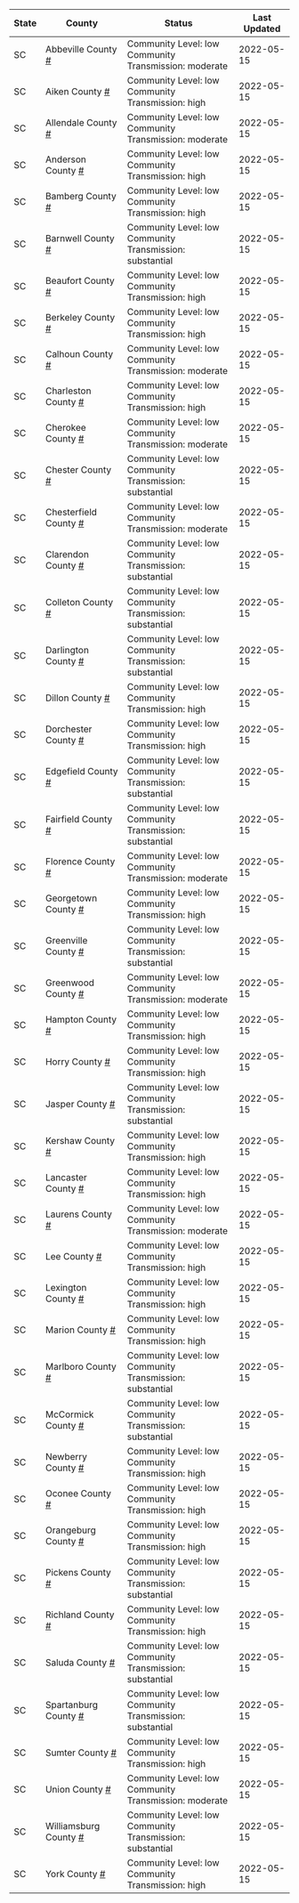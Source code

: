 State | County | Status | Last Updated
--- | --- | --- | --- 
SC | Abbeville County <a href="#abbeville_county">#</a> | <a name="abbeville_county"></a>Community Level: low<br/>Community Transmission: moderate | 2022-05-15
SC | Aiken County <a href="#aiken_county">#</a> | <a name="aiken_county"></a>Community Level: low<br/>Community Transmission: high | 2022-05-15
SC | Allendale County <a href="#allendale_county">#</a> | <a name="allendale_county"></a>Community Level: low<br/>Community Transmission: moderate | 2022-05-15
SC | Anderson County <a href="#anderson_county">#</a> | <a name="anderson_county"></a>Community Level: low<br/>Community Transmission: high | 2022-05-15
SC | Bamberg County <a href="#bamberg_county">#</a> | <a name="bamberg_county"></a>Community Level: low<br/>Community Transmission: high | 2022-05-15
SC | Barnwell County <a href="#barnwell_county">#</a> | <a name="barnwell_county"></a>Community Level: low<br/>Community Transmission: substantial | 2022-05-15
SC | Beaufort County <a href="#beaufort_county">#</a> | <a name="beaufort_county"></a>Community Level: low<br/>Community Transmission: high | 2022-05-15
SC | Berkeley County <a href="#berkeley_county">#</a> | <a name="berkeley_county"></a>Community Level: low<br/>Community Transmission: high | 2022-05-15
SC | Calhoun County <a href="#calhoun_county">#</a> | <a name="calhoun_county"></a>Community Level: low<br/>Community Transmission: moderate | 2022-05-15
SC | Charleston County <a href="#charleston_county">#</a> | <a name="charleston_county"></a>Community Level: low<br/>Community Transmission: high | 2022-05-15
SC | Cherokee County <a href="#cherokee_county">#</a> | <a name="cherokee_county"></a>Community Level: low<br/>Community Transmission: moderate | 2022-05-15
SC | Chester County <a href="#chester_county">#</a> | <a name="chester_county"></a>Community Level: low<br/>Community Transmission: substantial | 2022-05-15
SC | Chesterfield County <a href="#chesterfield_county">#</a> | <a name="chesterfield_county"></a>Community Level: low<br/>Community Transmission: moderate | 2022-05-15
SC | Clarendon County <a href="#clarendon_county">#</a> | <a name="clarendon_county"></a>Community Level: low<br/>Community Transmission: substantial | 2022-05-15
SC | Colleton County <a href="#colleton_county">#</a> | <a name="colleton_county"></a>Community Level: low<br/>Community Transmission: substantial | 2022-05-15
SC | Darlington County <a href="#darlington_county">#</a> | <a name="darlington_county"></a>Community Level: low<br/>Community Transmission: substantial | 2022-05-15
SC | Dillon County <a href="#dillon_county">#</a> | <a name="dillon_county"></a>Community Level: low<br/>Community Transmission: high | 2022-05-15
SC | Dorchester County <a href="#dorchester_county">#</a> | <a name="dorchester_county"></a>Community Level: low<br/>Community Transmission: high | 2022-05-15
SC | Edgefield County <a href="#edgefield_county">#</a> | <a name="edgefield_county"></a>Community Level: low<br/>Community Transmission: substantial | 2022-05-15
SC | Fairfield County <a href="#fairfield_county">#</a> | <a name="fairfield_county"></a>Community Level: low<br/>Community Transmission: substantial | 2022-05-15
SC | Florence County <a href="#florence_county">#</a> | <a name="florence_county"></a>Community Level: low<br/>Community Transmission: moderate | 2022-05-15
SC | Georgetown County <a href="#georgetown_county">#</a> | <a name="georgetown_county"></a>Community Level: low<br/>Community Transmission: high | 2022-05-15
SC | Greenville County <a href="#greenville_county">#</a> | <a name="greenville_county"></a>Community Level: low<br/>Community Transmission: substantial | 2022-05-15
SC | Greenwood County <a href="#greenwood_county">#</a> | <a name="greenwood_county"></a>Community Level: low<br/>Community Transmission: moderate | 2022-05-15
SC | Hampton County <a href="#hampton_county">#</a> | <a name="hampton_county"></a>Community Level: low<br/>Community Transmission: high | 2022-05-15
SC | Horry County <a href="#horry_county">#</a> | <a name="horry_county"></a>Community Level: low<br/>Community Transmission: high | 2022-05-15
SC | Jasper County <a href="#jasper_county">#</a> | <a name="jasper_county"></a>Community Level: low<br/>Community Transmission: substantial | 2022-05-15
SC | Kershaw County <a href="#kershaw_county">#</a> | <a name="kershaw_county"></a>Community Level: low<br/>Community Transmission: high | 2022-05-15
SC | Lancaster County <a href="#lancaster_county">#</a> | <a name="lancaster_county"></a>Community Level: low<br/>Community Transmission: high | 2022-05-15
SC | Laurens County <a href="#laurens_county">#</a> | <a name="laurens_county"></a>Community Level: low<br/>Community Transmission: moderate | 2022-05-15
SC | Lee County <a href="#lee_county">#</a> | <a name="lee_county"></a>Community Level: low<br/>Community Transmission: high | 2022-05-15
SC | Lexington County <a href="#lexington_county">#</a> | <a name="lexington_county"></a>Community Level: low<br/>Community Transmission: high | 2022-05-15
SC | Marion County <a href="#marion_county">#</a> | <a name="marion_county"></a>Community Level: low<br/>Community Transmission: high | 2022-05-15
SC | Marlboro County <a href="#marlboro_county">#</a> | <a name="marlboro_county"></a>Community Level: low<br/>Community Transmission: substantial | 2022-05-15
SC | McCormick County <a href="#mccormick_county">#</a> | <a name="mccormick_county"></a>Community Level: low<br/>Community Transmission: substantial | 2022-05-15
SC | Newberry County <a href="#newberry_county">#</a> | <a name="newberry_county"></a>Community Level: low<br/>Community Transmission: high | 2022-05-15
SC | Oconee County <a href="#oconee_county">#</a> | <a name="oconee_county"></a>Community Level: low<br/>Community Transmission: high | 2022-05-15
SC | Orangeburg County <a href="#orangeburg_county">#</a> | <a name="orangeburg_county"></a>Community Level: low<br/>Community Transmission: high | 2022-05-15
SC | Pickens County <a href="#pickens_county">#</a> | <a name="pickens_county"></a>Community Level: low<br/>Community Transmission: substantial | 2022-05-15
SC | Richland County <a href="#richland_county">#</a> | <a name="richland_county"></a>Community Level: low<br/>Community Transmission: high | 2022-05-15
SC | Saluda County <a href="#saluda_county">#</a> | <a name="saluda_county"></a>Community Level: low<br/>Community Transmission: substantial | 2022-05-15
SC | Spartanburg County <a href="#spartanburg_county">#</a> | <a name="spartanburg_county"></a>Community Level: low<br/>Community Transmission: substantial | 2022-05-15
SC | Sumter County <a href="#sumter_county">#</a> | <a name="sumter_county"></a>Community Level: low<br/>Community Transmission: high | 2022-05-15
SC | Union County <a href="#union_county">#</a> | <a name="union_county"></a>Community Level: low<br/>Community Transmission: moderate | 2022-05-15
SC | Williamsburg County <a href="#williamsburg_county">#</a> | <a name="williamsburg_county"></a>Community Level: low<br/>Community Transmission: substantial | 2022-05-15
SC | York County <a href="#york_county">#</a> | <a name="york_county"></a>Community Level: low<br/>Community Transmission: high | 2022-05-15
